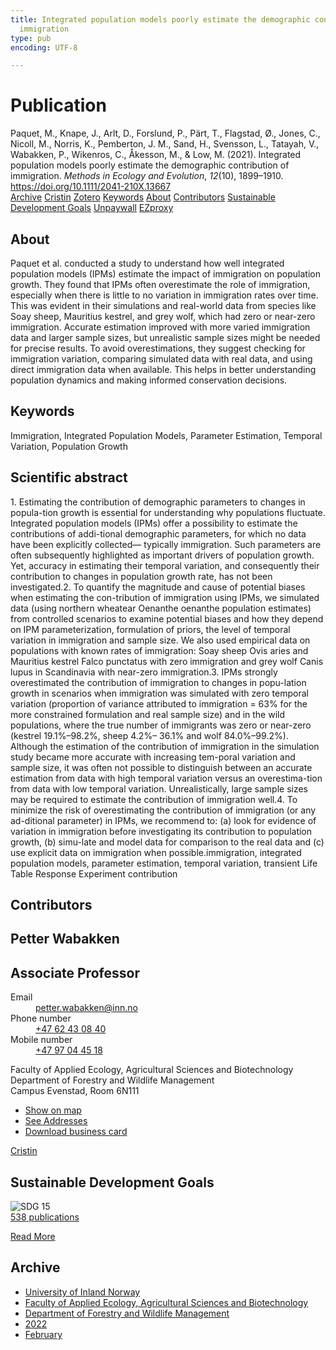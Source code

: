 ```yaml
---
title: Integrated population models poorly estimate the demographic contribution of
  immigration
type: pub
encoding: UTF-8

---
```

<h1>Publication</h1>
<article id="csl-bib-container-TSDQK2G3" class="csl-bib-container">
  <div class="csl-bib-body"> <div class="csl-entry">Paquet, M., Knape, J., Arlt, D., Forslund, P., Pärt, T., Flagstad, Ø., Jones, C., Nicoll, M., Norris, K., Pemberton, J. M., Sand, H., Svensson, L., Tatayah, V., Wabakken, P., Wikenros, C., Åkesson, M., &#38; Low, M. (2021). Integrated population models poorly estimate the demographic contribution of immigration. <i>Methods in Ecology and Evolution</i>, <i>12</i>(10), 1899–1910. <a href="https://doi.org/10.1111/2041-210X.13667">https://doi.org/10.1111/2041-210X.13667</a></div> </div>
  <div class="csl-bib-buttons">
    <a href="#taxonomy-article-TSDQK2G3" alt="archive" class="csl-bib-button">Archive</a>
    <a href="https://app.cristin.no/results/show.jsf?id=1999610" alt="Cristin" class="csl-bib-button">Cristin</a>
    <a href="http://zotero.org/groups/5881554/items/TSDQK2G3" alt="Zotero" class="csl-bib-button">Zotero</a>
    <a href="#keywords-article-TSDQK2G3" alt="keywords" class="csl-bib-button">Keywords</a>
    <a href="#about-article-TSDQK2G3" alt="about_pub" class="csl-bib-button">About</a>
    <a href="#contributors-article-TSDQK2G3" alt="contributors" class="csl-bib-button">Contributors</a>
    <a href="#sdg-article-TSDQK2G3" alt="sdg" class="csl-bib-button">Sustainable Development Goals</a>
    <a href="https://doi.org/10.1111/2041-210x.13667" alt="Unpaywall" class="csl-bib-button">Unpaywall</a>
    <a href="https://doi.org/10.1111/2041-210x.13667" alt="EZproxy" class="csl-bib-button">EZproxy</a>
  </div>
  <div id="csl-bib-meta-container-TSDQK2G3"></div>
</article>
<div id="csl-bib-meta-TSDQK2G3" class="csl-bib-meta">
  <article id="about-article-TSDQK2G3" class="about_pub-article">
    <h1>About</h1>
    Paquet et al. conducted a study to understand how well integrated population models (IPMs) estimate the impact of immigration on population growth. They found that IPMs often overestimate the role of immigration, especially when there is little to no variation in immigration rates over time. This was evident in their simulations and real-world data from species like Soay sheep, Mauritius kestrel, and grey wolf, which had zero or near-zero immigration. Accurate estimation improved with more varied immigration data and larger sample sizes, but unrealistic sample sizes might be needed for precise results. To avoid overestimations, they suggest checking for immigration variation, comparing simulated data with real data, and using direct immigration data when available. This helps in better understanding population dynamics and making informed conservation decisions.
  </article>
  <article id="keywords-article-TSDQK2G3" class="keywords-article">
    <h1>Keywords</h1>
    Immigration, Integrated Population Models, Parameter Estimation, Temporal Variation, Population Growth
  </article>
  <article id="abstract-article-TSDQK2G3" class="abstract-article">
    <h1>Scientific abstract</h1>
    1.  Estimating the contribution of demographic parameters to changes in popula-tion growth is essential for understanding why populations fluctuate. Integrated population models (IPMs) offer a possibility to estimate the contributions of addi-tional demographic parameters, for which no data have been explicitly collected— typically immigration. Such parameters are often subsequently highlighted as important drivers of population growth. Yet, accuracy in estimating their temporal variation, and consequently their contribution to changes in population growth rate, has not been investigated.2.  To quantify the magnitude and cause of potential biases when estimating the con-tribution of immigration using IPMs, we simulated data (using northern wheatear Oenanthe  oenanthe population estimates) from controlled scenarios to examine potential biases and how they depend on IPM parameterization, formulation of priors, the level of temporal variation in immigration and sample size. We also used empirical data on populations with known rates of immigration: Soay sheep Ovis aries and Mauritius kestrel Falco  punctatus with zero immigration and grey wolf Canis lupus in Scandinavia with near-zero immigration.3.  IPMs strongly overestimated the contribution of immigration to changes in popu-lation growth in scenarios when immigration was simulated with zero temporal variation (proportion of variance attributed to immigration =  63% for the more constrained formulation and real sample size) and in the wild populations, where the true number of immigrants was zero or near-zero (kestrel 19.1%–98.2%, sheep  
4.2%–    36.1% and wolf 84.0%–99.2%). Although the estimation of the contribution of immigration in the simulation study became more accurate with increasing tem-poral variation and sample size, it was often not possible to distinguish between an accurate estimation from data with high temporal variation versus an overestima-tion from data with low temporal variation. Unrealistically, large sample sizes may be required to estimate the contribution of immigration well.4.  To minimize the risk of overestimating the contribution of immigration (or any ad-ditional parameter) in IPMs, we recommend to: (a) look for evidence of variation in immigration before investigating its contribution to population growth, (b) simu-late and model data for comparison to the real data and (c) use explicit data on immigration when possible.immigration, integrated population models, parameter estimation, temporal variation, transient Life Table Response Experiment contribution
  </article>
  <article id="contributors-article-TSDQK2G3" class="contributors-article">
    <h1>Contributors</h1>
    <div class="personas"> <div class="vrtx-hinn-person-card"> <div class="photo"> <i class="lar la-user-circle missing-person"></i> </div> <div class="info"> <hgroup><h1>Petter Wabakken</h1> <h2>Associate Professor</h2> </hgroup><dl> <dt>Email</dt> <dd> <a href="mailto:petter.wabakken@inn.no">petter.wabakken@inn.no</a> </dd> <dt>Phone number</dt> <dd><a href="tel:+4762430840"> +47 62 43 08 40 </a></dd> <dt>Mobile number</dt> <dd><a href="tel:+4797044518"> +47 97 04 45 18 </a></dd> </dl> <p> Faculty of Applied Ecology, Agricultural Sciences and Biotechnology<br> Department of Forestry and Wildlife Management<br> Campus Evenstad, Room 6N111 </p> <ul class="vrtx-hinn-links"> <li><a href="https://www.google.com/maps?q=61.42516,11.07813">Show on map</a></li> <li><a href="https://www.inn.no/english/find-an-employee/petter-wabakken.html#vrtx-hinn-addresses">See Addresses</a></li> <li><a href="https://www.inn.no/english/find-an-employee/petter-wabakken.html?vrtx=vcf">Download business card</a></li> </ul> </div> </div> <a href="https://app.cristin.no/persons/show.jsf?id=328337" alt="Cristin URL" class="personas-cristin">Cristin</a> </div>
  </article>
  <article id="sdg-article-TSDQK2G3" class="sdg-article">
    <h1>Sustainable Development Goals</h1>
    <div class="sdg-container"><div id="sdg15" class="sdg">
        <img src="{{< params subfolder >}}images/sdg/sdg15_en.png" class="image" alt="SDG 15">
        <div class="sdg-overlay">
          <a href="/en/archive/?key=?sdg=15#archive" class="sdg-publication-count"><span>538</span> publications</a>
          <p><a href="https://sdgs.un.org/goals/goal15" class="sdg-read-more">Read More</a></p>
        </div>
      </div></div>
  </article>
  <article id="taxonomy-article-TSDQK2G3" class="taxonomy-article">
    <h1>Archive</h1>
    <ul>
      <li>
        <a href="/en/archive/?key=3DCRN523">University of Inland Norway</a>
      </li>
      <li>
        <a href="/en/archive/?key=T77LXH6D">Faculty of Applied Ecology, Agricultural Sciences and Biotechnology</a>
      </li>
      <li>
        <a href="/en/archive/?key=7TRARPE3">Department of Forestry and Wildlife Management</a>
      </li>
      <li>
        <a href="/en/archive/?key=H9K9UC39">2022</a>
      </li>
      <li>
        <a href="/en/archive/?key=TSZ2BSDY">February</a>
      </li>
    </ul>
  </article>
</div>

